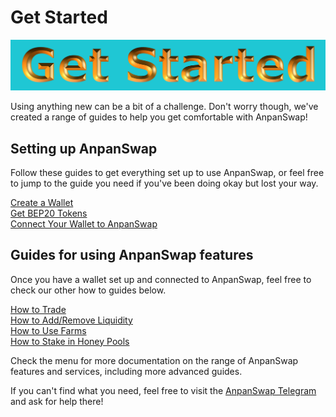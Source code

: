 # Get Started

![](img-getstart-2021-10-10-14-44-51.png)

Using anything new can be a bit of a challenge. Don't worry though, we've created a range of guides to help you get comfortable with AnpanSwap!

## Setting up AnpanSwap

Follow these guides to get everything set up to use AnpanSwap, or feel free to jump to the guide you need if you've been doing okay but lost your way.

[Create a Wallet](https://docs.anpanswap.finance/get-started/wallet-guide)  
[Get BEP20 Tokens](https://docs.anpanswap.finance/get-started/bep20-guide)  
[Connect Your Wallet to AnpanSwap](https://docs.anpanswap.finance/get-started/connection-guide)

## Guides for using AnpanSwap features

Once you have a wallet set up and connected to AnpanSwap, feel free to check our other how to guides below.

[How to Trade](https://docs.anpanswap.finance/products/anpanswap-exchange/trade-guide)  
[How to Add/Remove Liquidity](https://docs.anpanswap.finance/products/anpanswap-exchange/liquidity-guide)  
[How to Use Farms](https://docs.anpanswap.finance/products/yield-farming/how-to-use-farms)  
[How to Stake in Honey Pools](https://docs.anpanswap.finance/products/honey-pool/honey-pool-guide)  

Check the menu for more documentation on the range of AnpanSwap features and services, including more advanced guides.

If you can't find what you need, feel free to visit the [AnpanSwap Telegram](https://t.me/anpanswap) and ask for help there!

